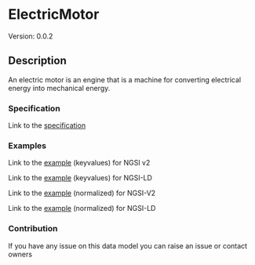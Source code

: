 # ElectricMotor
Version: 0.0.2

## Description 

An electric motor is an engine that is a machine for converting electrical energy into mechanical energy.
### Specification

Link to the [specification](https://github.com/smart-data-models/incubated/tree/master/SAREF/s4bldg/ElectricMotor/doc/spec.md)

### Examples

Link to the [example](https://github.com/smart-data-models/incubated/tree/master/SAREF/s4bldg/ElectricMotor/examples/example.json) (keyvalues) for NGSI v2

Link to the [example](https://github.com/smart-data-models/incubated/tree/master/SAREF/s4bldg/ElectricMotor/examples/example.jsonld) (keyvalues) for NGSI-LD

Link to the [example](https://github.com/smart-data-models/incubated/tree/master/SAREF/s4bldg/ElectricMotor/examples/example-normalized.json) (normalized) for NGSI-V2

Link to the [example](https://github.com/smart-data-models/incubated/tree/master/SAREF/s4bldg/ElectricMotor/examples/example-normalized.jsonld) (normalized) for NGSI-LD
### Contribution

 If you have any issue on this data model you can raise an issue or contact owners
